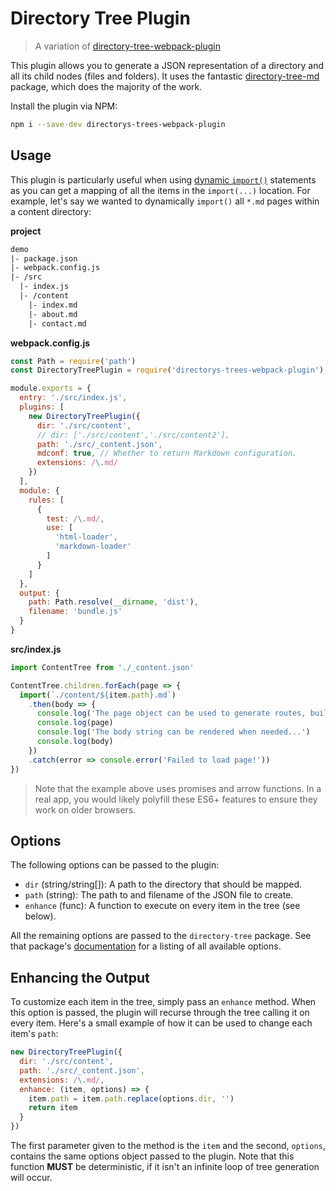 # Directory Tree Plugin

> A variation of [directory-tree-webpack-plugin](https://github.com/skipjack/directory-tree-webpack-plugin)

This plugin allows you to generate a JSON representation of a directory and all
its child nodes (files and folders). It uses the fantastic [directory-tree-md][1]
package, which does the majority of the work.

Install the plugin via NPM:

``` bash
npm i --save-dev directorys-trees-webpack-plugin
```

## Usage

This plugin is particularly useful when using [dynamic `import()`][2] statements
as you can get a mapping of all the items in the `import(...)` location. For example,
let's say we wanted to dynamically `import()` all `*.md` pages within a content 
directory:

__project__

``` diff
demo
|- package.json
|- webpack.config.js
|- /src
  |- index.js
  |- /content
    |- index.md
    |- about.md
    |- contact.md
```

__webpack.config.js__

``` js
const Path = require('path')
const DirectoryTreePlugin = require('directorys-trees-webpack-plugin')

module.exports = {
  entry: './src/index.js',
  plugins: [
    new DirectoryTreePlugin({
      dir: './src/content',
      // dir: ['./src/content','./src/content2'],
      path: './src/_content.json',
      mdconf: true, // Whether to return Markdown configuration.
      extensions: /\.md/
    })
  ],
  module: {
    rules: [
      {
        test: /\.md/,
        use: [
          'html-loader',
          'markdown-loader'
        ]
      }
    ]
  },
  output: {
    path: Path.resolve(__dirname, 'dist'),
    filename: 'bundle.js'
  }
}
```

__src/index.js__

``` js
import ContentTree from './_content.json'

ContentTree.children.forEach(page => {
  import(`./content/${item.path}.md`)
    .then(body => {
      console.log('The page object can be used to generate routes, build navigations, and more...')
      console.log(page)
      console.log('The body string can be rendered when needed...')
      console.log(body)
    })
    .catch(error => console.error('Failed to load page!'))
})
```

> Note that the example above uses promises and arrow functions. In a real app, you
> would likely polyfill these ES6+ features to ensure they work on older browsers.


## Options

The following options can be passed to the plugin:

- `dir` (string/string[]): A path to the directory that should be mapped.
- `path` (string): The path to and filename of the JSON file to create.
- `enhance` (func): A function to execute on every item in the tree (see below).

All the remaining options are passed to the `directory-tree` package. See that
package's [documentation][1] for a listing of all available options.


## Enhancing the Output

To customize each item in the tree, simply pass an `enhance` method. When this
option is passed, the plugin will recurse through the tree calling it on every
item. Here's a small example of how it can be used to change each item's `path`:

``` js
new DirectoryTreePlugin({
  dir: './src/content',
  path: './src/_content.json',
  extensions: /\.md/,
  enhance: (item, options) => {
    item.path = item.path.replace(options.dir, '')
    return item
  }
})
```

The first parameter given to the method is the `item` and the second, `options`,
contains the same options object passed to the plugin. Note that this function
__MUST__ be deterministic, if it isn't an infinite loop of tree generation will
occur.


[1]: https://github.com/uiw-react/node-directory-tree-md
[2]: https://webpack.js.org/api/module-methods/#import-